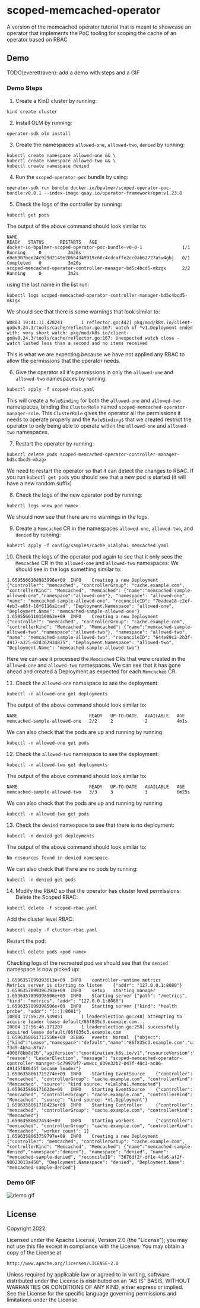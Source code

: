 # scoped-memcached-operator
A version of the memcached operator tutorial that is meant to showcase an operator that implements the PoC tooling for scoping the cache of an operator based on RBAC.

## Demo
TODO(everettraven): add a demo with steps and a GIF
### Demo Steps
1. Create a KinD cluster by running:
```
kind create cluster
```

2. Install OLM by running:
```
operator-sdk olm install
```

3. Create the namespaces `allowed-one`, `allowed-two`, `denied` by running:
```
kubectl create namespace allowed-one && \
kubectl create namespace allowed-two && \
kubectl create namespace denied
```

4. Run the `scoped-operator-poc` bundle by using:
```
operator-sdk run bundle docker.io/bpalmer/scoped-operator-poc-bundle:v0.0.1 --index-image quay.io/operator-framework/opm:v1.23.0
```

5. Check the logs of the controller by running:
```
kubectl get pods
```
The output of the above command should look similar to:
```
NAME                                                              READY   STATUS      RESTARTS   AGE
docker-io-bpalmer-scoped-operator-poc-bundle-v0-0-1               1/1     Running     0          3m26s
e8e6907bee24c929d2149e20664349919c60c4cdcaffe2cc0ab62727a5w4gbj   0/1     Completed   0          3m20s
scoped-memcached-operator-controller-manager-bd5c4bcd5-mkzgx      2/2     Running     0          3m2s
```
using the last name in the list run:
```
kubectl logs scoped-memcached-operator-controller-manager-bd5c4bcd5-mkzgx
```
We should see that there is some warnings that look similar to:
```
W0803 19:41:11.428241       1 reflector.go:442] pkg/mod/k8s.io/client-go@v0.24.3/tools/cache/reflector.go:167: watch of *v1.Deployment ended with: very short watch: pkg/mod/k8s.io/client-go@v0.24.3/tools/cache/reflector.go:167: Unexpected watch close - watch lasted less than a second and no items received
```
This is what we are expecting because we have not applied any RBAC to allow the permissions that the operator needs.

6. Give the operator all it's permissions in only the `allowed-one` and `allowed-two` namespaces by running:
```
kubectl apply -f scoped-rbac.yaml
```
This will create a `RoleBinding` for both the `allowed-one` and `allowed-two` namespaces, binding the `ClusterRole` named `scoped-memcached-operator-manager-role`. This `ClusterRole` gives the operator all the permissions it needs to operate properly and the `RoleBinding`s that we created restrict the operator to only being able to operate within the `allowed-one` and `allowed-two` namespaces.

7. Restart the operator by running:
```
kubectl delete pods scoped-memcached-operator-controller-manager-bd5c4bcd5-mkzgx
```
We need to restart the operator so that it can detect the changes to RBAC. If you run `kubectl get pods` you should see that a new pod is started (it will have a new random suffix)

8. Check the logs of the new operator pod by running:
```
kubectl logs <new pod name>
```
We should now see that there are no warnings in the logs.

9. Create a `Memcached` CR in the namespaces `allowed-one`, `allowed-two`, and `denied` by running:
```
kubectl apply -f config/samples/cache_v1alpha1_memcached.yaml
```

10. Check the logs of the operator pod again to see that it only sees the `Memcached` CR in the `allowed-one` and `allowed-two` namespaces:
We should see in the logs something similar to:
```
1.6595566108983996e+09  INFO    Creating a new Deployment       {"controller": "memcached", "controllerGroup": "cache.example.com", "controllerKind": "Memcached", "Memcached": {"name":"memcached-sample-allowed-one","namespace":"allowed-one"}, "namespace": "allowed-one", "name": "memcached-sample-allowed-one", "reconcileID": "7badea18-c2ef-4eb3-a05f-18f6116a1cad", "Deployment.Namespace": "allowed-one", "Deployment.Name": "memcached-sample-allowed-one"}
1.6595566110150063e+09  INFO    Creating a new Deployment       {"controller": "memcached", "controllerGroup": "cache.example.com", "controllerKind": "Memcached", "Memcached": {"name":"memcached-sample-allowed-two","namespace":"allowed-two"}, "namespace": "allowed-two", "name": "memcached-sample-allowed-two", "reconcileID": "644e89c2-2b3f-4917-a375-62d302934875", "Deployment.Namespace": "allowed-two", "Deployment.Name": "memcached-sample-allowed-two"}
```
Here we can see it processed the `Memcached` CRs that were created in the `allowed-one` and `allowed-two` namespaces. We can see that it has gone ahead and created a Deployment as expected for each `Memcached` CR.

11. Check the `allowed-one` namespace to see the deployment:
```
kubectl -n allowed-one get deployments
```
The output of the above command should look similar to:
```
NAME                           READY   UP-TO-DATE   AVAILABLE   AGE
memcached-sample-allowed-one   2/2     2            2           4m1s
```

We can also check that the pods are up and running by running:
```
kubectl -n allowed-one get pods
```

12. Check the `allowed-two` namespace to see the deployment:
```
kubectl -n allowed-two get deployments
```
The output of the above command should look similar to:
```
NAME                           READY   UP-TO-DATE   AVAILABLE   AGE
memcached-sample-allowed-two   3/3     3            3           6m25s
```

We can also check that the pods are up and running by running:
```
kubectl -n allowed-two get pods
```

13. Check the `denied` namespace to see that there is no deployment:
```
kubectl -n denied get deployments
```
The output of the above command should look similar to:
```
No resources found in denied namespace.
```

We can also check that there are no pods by running:
```
kubectl -n denied get pods
```

14. Modify the RBAC so that the operator has cluster level permissions:
Delete the Scoped RBAC:
```
kubectl delete -f scoped-rbac.yaml
```

Add the cluster level RBAC:
```
kubectl apply -f cluster-rbac.yaml
```

Restart the pod:
```
kubectl delete pods <pod name>
```

Checking logs of the recreated pod we should see that the `denied` namespace is now picked up:
```
1.6596357899393613e+09  INFO    controller-runtime.metrics      Metrics server is starting to listen    {"addr": "127.0.0.1:8080"}
1.6596357899396393e+09  INFO    setup   starting manager
1.6596357899398506e+09  INFO    Starting server {"path": "/metrics", "kind": "metrics", "addr": "127.0.0.1:8080"}
1.6596357899398506e+09  INFO    Starting server {"kind": "health probe", "addr": "[::]:8081"}
I0804 17:56:29.939851       1 leaderelection.go:248] attempting to acquire leader lease default/86f835c3.example.com...
I0804 17:56:46.171207       1 leaderelection.go:258] successfully acquired lease default/86f835c3.example.com
1.6596358061712558e+09  DEBUG   events  Normal  {"object": {"kind":"Lease","namespace":"default","name":"86f835c3.example.com","uid":"cd3ca92f-73d9-4b5a-87a7-4908f8bb8d2b","apiVersion":"coordination.k8s.io/v1","resourceVersion":"1837"}, "reason": "LeaderElection", "message": "scoped-memcached-operator-controller-manager-5c79979f7-wmwcc_039e32b2-047f-40c3-ac86-49145f88645f became leader"}
1.6596358061715274e+09  INFO    Starting EventSource    {"controller": "memcached", "controllerGroup": "cache.example.com", "controllerKind": "Memcached", "source": "kind source: *v1alpha1.Memcached"}
1.659635806171623e+09   INFO    Starting EventSource    {"controller": "memcached", "controllerGroup": "cache.example.com", "controllerKind": "Memcached", "source": "kind source: *v1.Deployment"}
1.6596358061716423e+09  INFO    Starting Controller     {"controller": "memcached", "controllerGroup": "cache.example.com", "controllerKind": "Memcached"}
1.65963580627454e+09    INFO    Starting workers        {"controller": "memcached", "controllerGroup": "cache.example.com", "controllerKind": "Memcached", "worker count": 1}
1.6596358063759797e+09  INFO    Creating a new Deployment       {"controller": "memcached", "controllerGroup": "cache.example.com", "controllerKind": "Memcached", "Memcached": {"name":"memcached-sample-denied","namespace":"denied"}, "namespace": "denied", "name": "memcached-sample-denied", "reconcileID": "3676df2f-df1e-4fa6-af2f-98023013a458", "Deployment.Namespace": "denied", "Deployment.Name": "memcached-sample-denied"}
```

### Demo GIF 
![demo gif](.github/images/scoped-operator-poc-demo.gif)

## License

Copyright 2022.

Licensed under the Apache License, Version 2.0 (the "License");
you may not use this file except in compliance with the License.
You may obtain a copy of the License at

    http://www.apache.org/licenses/LICENSE-2.0

Unless required by applicable law or agreed to in writing, software
distributed under the License is distributed on an "AS IS" BASIS,
WITHOUT WARRANTIES OR CONDITIONS OF ANY KIND, either express or implied.
See the License for the specific language governing permissions and
limitations under the License.

